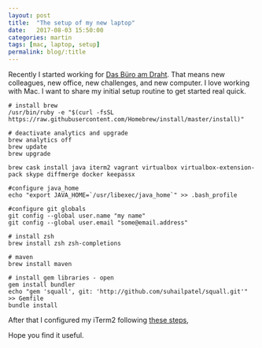 ```yaml
---
layout: post
title:  "The setup of my new laptop"
date:   2017-08-03 15:50:00
categories: martin
tags: [mac, laptop, setup]
permalink: blog/:title
---
```

Recently I started working for [Das Büro am Draht][LinkBAD]. That means new colleagues, new office, new challenges, and new computer. I love working with Mac. I want to share my initial setup routine to get started real quick.



    # install brew    /usr/bin/ruby -e "$(curl -fsSL https://raw.githubusercontent.com/Homebrew/install/master/install)"
    # deactivate analytics and upgrade    brew analytics off    brew update    brew upgrade

    brew cask install java iterm2 vagrant virtualbox virtualbox-extension-pack skype diffmerge docker keepassx

    #configure java_home    echo "export JAVA_HOME=`/usr/libexec/java_home`" >> .bash_profile
    #configure git globals    git config --global user.name "my name"    git config --global user.email "some@email.address"

    # install zsh
    brew install zsh zsh-completions

    # maven
    brew install maven

    # install gem libraries - open    gem install bundler    echo "gem 'squall', git: 'http://github.com/suhailpatel/squall.git'" >> Gemfile    bundle install

After that I configured my iTerm2 following [these steps][LinkItermSetup],

Hope you find it useful.


[LinkBAD]: https://www.dasburo.com/home.html
[LinkItermSetup]: https://gist.github.com/kevin-smets/8568070
